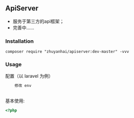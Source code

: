 ## ApiServer
 - 服务于第三方的api框架；
 - 完善中......


### Installation

```shell
composer require "zhuyanhai/apiserver:dev-master" -vvv
```

### Usage

配置（以 laravel 为例）
```php
    修改 env
        
```

基本使用:

```php
<?php

```
